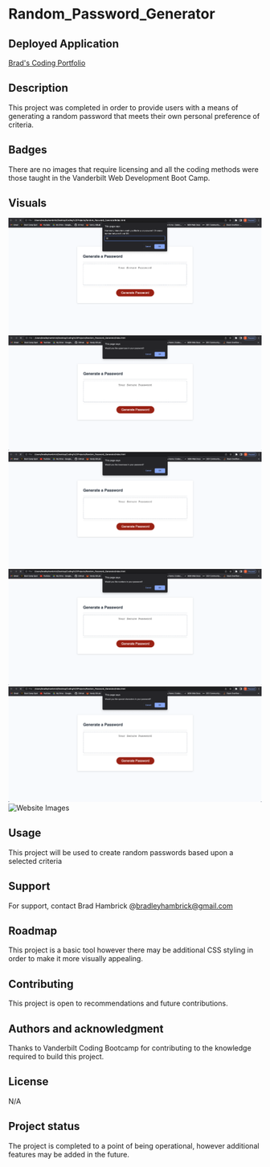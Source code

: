 # Random_Password_Generator

## Deployed Application
[Brad's Coding Portfolio](https://brad-hambrick.github.io/Portfolio-Project/)

## Description
This project was completed in order to provide users with a means of generating a random password that meets their own personal preference of criteria.

## Badges
There are no images that require licensing and all the coding methods were those taught in the Vanderbilt Web Development Boot Camp.

## Visuals
![Website Images](./Assets/media/characters.png)
![Website Images](./Assets/media/uppercase.png)
![Website Images](./Assets/media/lowercase.png)
![Website Images](./Assets/media/numbers.png)
![Website Images](./Assets/media/special_char.png)
![Website Images](./Assets/assets/media/password.png)

## Usage
This project will be used to create random passwords based upon a selected criteria

## Support
For support, contact Brad Hambrick @bradleyhambrick@gmail.com

## Roadmap
This project is a basic tool however there may be additional CSS styling in order to make it more visually appealing.  

## Contributing
This project is open to recommendations and future contributions.

## Authors and acknowledgment
Thanks to Vanderbilt Coding Bootcamp for contributing to the knowledge required to build this project.

## License
N/A 

## Project status
The project is completed to a point of being operational, however additional features may be added in the future.  

